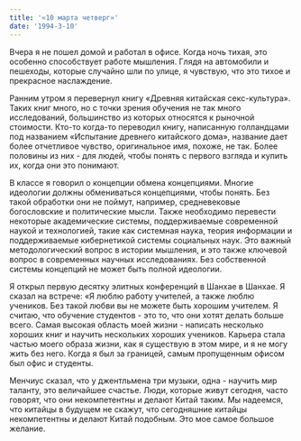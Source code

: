 ```yaml
---
title: '«10 марта четверг»'
date: '1994-3-10'
---
```


Вчера я не пошел домой и работал в офисе. Когда ночь тихая, это особенно способствует работе мышления. Глядя на автомобили и пешеходы, которые случайно шли по улице, я чувствую, что это тихое и прекрасное наслаждение.

Ранним утром я перевернул книгу «Древняя китайская секс-культура». Таких книг много, но с точки зрения обучения не так много исследований, большинство из которых относятся к рыночной стоимости. Кто-то когда-то переводил книгу, написанную голландцами под названием «Испытание древнего китайского дома», название дает более отчетливое чувство, оригинальное имя, похоже, не так. Более половины из них - для людей, чтобы понять с первого взгляда и купить их, когда они это понимают.

В классе я говорил о концепции обмена концепциями. Многие идеологии должны обмениваться концепциями, чтобы понять. Без такой обработки они не поймут, например, средневековые богословские и политические мысли. Также необходимо перевести некоторые академические системы, поддерживаемые современной наукой и технологией, такие как системная наука, теория информации и поддерживаемые кибернетикой системы социальных наук. Это важный методологический вопрос в истории мышления, и это также ключевой вопрос в современных научных исследованиях. Без собственной системы концепций не может быть полной идеологии.

Я открыл первую десятку элитных конференций в Шанхае в Шанхае. Я сказал на встрече: «Я люблю работу учителей, а также люблю учеников. Без такой любви вы не можете быть хорошим учителем. Я считаю, что обучение студентов - это то, что они хотят делать больше всего. Самая высокая область моей жизни - написать несколько хороших книг и научить нескольких хороших учеников. Карьера стала частью моего образа жизни, как я существую в этом мире, и я не могу жить без него. Когда я был за границей, самым пропущенным офисом был офис и студенты.

Менчиус сказал, что у джентльмена три музыки, одна - научить мир таланту, это величайшее счастье. Люди, которые живут сегодня, часто говорят, что они некомпетентны и делают Китай таким. Мы надеемся, что китайцы в будущем не скажут, что сегодняшние китайцы некомпетентны и делают Китай подобным. Это мое самое большое желание.

